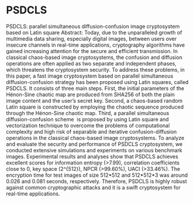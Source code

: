 # PSDCLS
PSDCLS: parallel simultaneous diffusion-confusion image cryptosystem based on Latin square
Abstract: Today, due to the unparalleled growth of multimedia data sharing, especially digital images, 
between users over insecure channels in real-time applications, cryptography algorithms have 
gained increasing attention for the secure and efficient ‎transmission.‎ ‎In classical chaos-‎based 
image ‎cryptosystems, ‎the confusion ‎and ‎diffusion ‎operations ‎are‎ often applied as two separate and 
independent phases, which threatens the cryptosystem security. ‎T‎‎o address these ‎problems,‎ i‎n this 
paper, a fast image cryptosystem based on parallel simultaneous diffusion-confusion strategy has 
been proposed using Latin squares, called PSDCLS. It consists of three main steps. First, the 
initial parameters of the Hénon-Sine chaotic map are produced from SHA256 of both the plain image 
content and the user’s secret key. 
Second, a chaos-based random Latin square is constructed by employing ‎the ‎chaotic sequence produced
through the Hénon-Sine chaotic map. Third, a parallel simultaneous diffusion-confusion scheme ‎
is‎ proposed by using Latin square and vectorization technique to overcome the problems of 
‎computational‎ ‎complexity‎ and high risk of separable and iterative confusion-diffusion operations 
in the classical chaos-based image cryptosystems. To analyze and evaluate the security and 
performance of PSDCLS cryptosystem, we conducted extensive simulations and experiments on 
various benchmark images. ‎‎Experimental results and analyses show that PSDCLS achieves  
excellent scores for information entropy ‎(‎‎‎>7.99‎‎‎)‎‎, correlation coefficients close to 0, key 
space ‎(‎‎2^‎{‎512}‎‎‎)‎‎, NPCR ‎(‎‎>99.60%‎‎‎)‎‎, UACI ‎(‎‎‎‎>33.46‎‎%‎‎‎). ‎T‎he encryption time for test images 
of ‎size‎ ‎‎512‎*‎512‎ ‎‎and‎ ‎512‎*512‎*3‎  ‎was ‎around‎‎‎ 0.026  ‎and ‎0.0‎8‎1‎ ‎seconds, 
respectively‎. ‎Therefore‎, PSDCLS is highly robust  against common cryptographic attacks and ‎it
 ‎is ‎a swift cryptosystem for real-time ‎applications‎.
